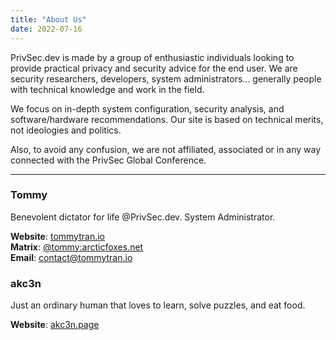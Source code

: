 ```yaml
---
title: "About Us"
date: 2022-07-16
---
```


PrivSec.dev is made by a group of enthusiastic individuals looking to provide practical privacy and security advice for the end user. We are security researchers, developers, system administrators... generally people with technical knowledge and work in the field.

We focus on in-depth system configuration, security analysis, and software/hardware recommendations. Our site is based on technical merits, not ideologies and politics.

Also, to avoid any confusion, we are not affiliated, associated or in any way connected with the PrivSec Global Conference.

---

### Tommy
Benevolent dictator for life @PrivSec.dev. System Administrator.

**Website**: [tommytran.io](https://tommytran.io)\
**Matrix**: [@tommy:arcticfoxes.net](https://invite.arcticfoxes.net/#/@tommy:arcticfoxes.net)\
**Email**: [contact@tommytran.io](mailto:contact@tommytran.io)

### akc3n
Just an ordinary human that loves to learn, solve puzzles, and eat food.

**Website**: [akc3n.page](https://akc3n.page)
